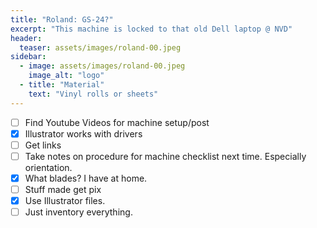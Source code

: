 ```yaml
---
title: "Roland: GS-24?"
excerpt: "This machine is locked to that old Dell laptop @ NVD"
header:
  teaser: assets/images/roland-00.jpeg
sidebar:
  - image: assets/images/roland-00.jpeg
    image_alt: "logo"
  - title: "Material"
    text: "Vinyl rolls or sheets"
---
```


- [ ] Find Youtube Videos for machine setup/post
- [X] Illustrator works with drivers
- [ ] Get links
- [ ] Take notes on procedure for machine checklist next time. Especially orientation.
- [X] What blades? I have at home.
- [ ] Stuff made get pix
- [X] Use Illustrator files.
- [ ] Just inventory everything.
